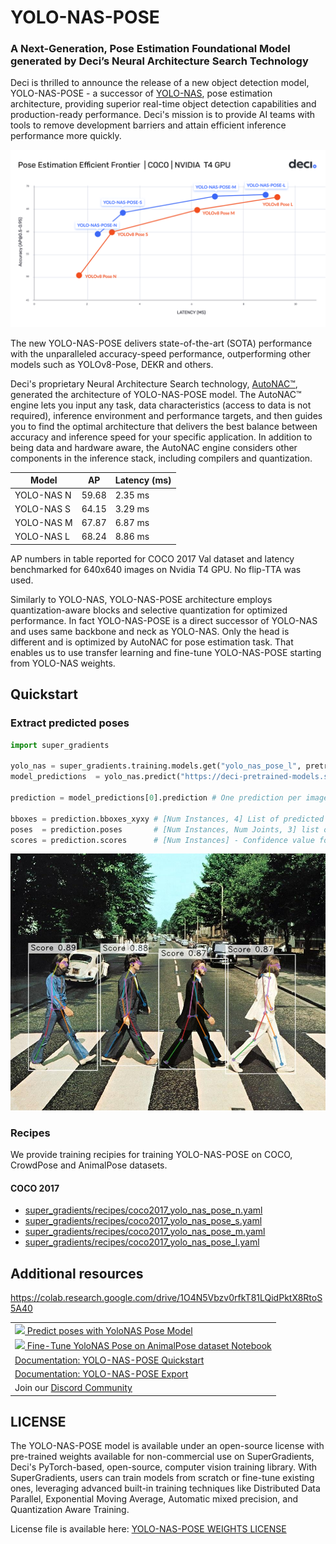 # YOLO-NAS-POSE
### A Next-Generation, Pose Estimation Foundational Model generated by Deci’s Neural Architecture Search Technology

Deci is thrilled to announce the release of a new object detection model, YOLO-NAS-POSE - a successor of [YOLO-NAS](YOLONAS.md), 
pose estimation architecture, providing superior real-time object detection capabilities and production-ready performance. 
Deci's mission is to provide AI teams with tools to remove development barriers and attain efficient inference performance more quickly.

![YOLO-NAS-POSE](documentation/source/images/yolo_nas_pose_frontier_t4.png)

The new YOLO-NAS-POSE delivers state-of-the-art (SOTA) performance with the unparalleled accuracy-speed performance, outperforming other models such as YOLOv8-Pose, DEKR and others.

Deci's proprietary Neural Architecture Search technology, [AutoNAC™](https://deci.ai/technology/), generated the architecture of YOLO-NAS-POSE model. 
The AutoNAC™ engine lets you input any task, data characteristics (access to data is not required), inference environment and performance targets, 
and then guides you to find the optimal architecture that delivers the best balance between accuracy and inference speed for your specific application. 
In addition to being data and hardware aware, the AutoNAC engine considers other components in the inference stack, including compilers and quantization.

| Model            | AP    | Latency (ms) |
|------------------|-------|--------------|
| YOLO-NAS N       | 59.68 | 2.35 ms      |
| YOLO-NAS S       | 64.15 | 3.29 ms      |
| YOLO-NAS M       | 67.87 | 6.87 ms      |
| YOLO-NAS L       | 68.24 | 8.86 ms      |

AP numbers in table reported for COCO 2017 Val dataset and latency benchmarked for 640x640 images on Nvidia T4 GPU.
No flip-TTA was used.

Similarly to YOLO-NAS, YOLO-NAS-POSE architecture employs quantization-aware blocks and selective quantization for optimized performance. 
In fact YOLO-NAS-POSE is a direct successor of YOLO-NAS and uses same backbone and neck as YOLO-NAS. 
Only the head is different and is optimized by AutoNAC for pose estimation task. 
That enables us to use transfer learning and fine-tune YOLO-NAS-POSE starting from YOLO-NAS weights.


## Quickstart

### Extract predicted poses 

```python
import super_gradients

yolo_nas = super_gradients.training.models.get("yolo_nas_pose_l", pretrained_weights="coco_pose").cuda()
model_predictions  = yolo_nas.predict("https://deci-pretrained-models.s3.amazonaws.com/sample_images/beatles-abbeyroad.jpg", conf=0.5).show()

prediction = model_predictions[0].prediction # One prediction per image - Here we work with 1 image, so we get the first.

bboxes = prediction.bboxes_xyxy # [Num Instances, 4] List of predicted bounding boxes for each object 
poses  = prediction.poses       # [Num Instances, Num Joints, 3] list of predicted joints for each detected object (x,y, confidence)
scores = prediction.scores      # [Num Instances] - Confidence value for each predicted instance
```

![YOLO-NAS-POSE Predict Demo](documentation/source/images/yolo_nas_pose_predict_demo.jpg)

### Recipes

We provide training recipies for training YOLO-NAS-POSE on COCO, CrowdPose and AnimalPose datasets. 

#### COCO 2017

* [super_gradients/recipes/coco2017_yolo_nas_pose_n.yaml](src/super_gradients/recipes/coco2017_yolo_nas_pose_n.yaml)
* [super_gradients/recipes/coco2017_yolo_nas_pose_s.yaml](src/super_gradients/recipes/coco2017_yolo_nas_pose_s.yaml)
* [super_gradients/recipes/coco2017_yolo_nas_pose_m.yaml](src/super_gradients/recipes/coco2017_yolo_nas_pose_m.yaml)
* [super_gradients/recipes/coco2017_yolo_nas_pose_l.yaml](src/super_gradients/recipes/coco2017_yolo_nas_pose_l.yaml)


## Additional resources
https://colab.research.google.com/drive/1O4N5Vbzv0rfkT81LQidPktX8RtoS5A40

<table>
<tr>
    <td>   
        <a target="_blank" href="https://colab.research.google.com/drive/1O4N5Vbzv0rfkT81LQidPktX8RtoS5A40">
            <img src="./documentation/assets/SG_img/colab_logo.png" /> Predict poses with YoloNAS Pose Model
        </a>
    </td>
</tr>
<tr>
    <td>   
        <a target="_blank" href="https://colab.research.google.com/drive/1agLj0aGx48C_rZPrTkeA18kuncack6lF">
            <img src="./documentation/assets/SG_img/colab_logo.png" /> Fine-Tune YoloNAS Pose on AnimalPose dataset Notebook
        </a>
    </td>
</tr>
<tr>
    <td>   
        <a target="_blank" href="documentation/source/YoloNASPoseQuickstart.md"> 
            Documentation: YOLO-NAS-POSE Quickstart 
        </a>
    </td>
</tr>
<tr>
    <td>   
        <a target="_blank" href="documentation/source/models_export_pose.md"> 
            Documentation: YOLO-NAS-POSE Export 
        </a>
    </td>
</tr>
<tr>
    <td>   
        Join our <a target="_blank" href="https://discord.gg/2v6cEGMREN">
             Discord Community
        </a>
    </td>
</tr>
</table>


## LICENSE

The YOLO-NAS-POSE model is available under an open-source license with pre-trained weights available for non-commercial use on SuperGradients, Deci's PyTorch-based, open-source, computer vision training library. 
With SuperGradients, users can train models from scratch or fine-tune existing ones, leveraging advanced built-in training techniques like Distributed Data Parallel, Exponential Moving Average, Automatic mixed precision, and Quantization Aware Training.

License file is available here: [YOLO-NAS-POSE WEIGHTS LICENSE](LICENSE.YOLONAS-POSE.md)
